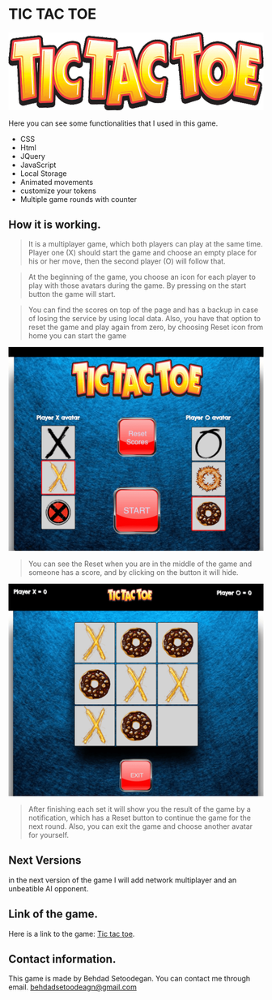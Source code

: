 # TIC TAC TOE

![tictactoe](images/tic-tac-toe.gif)

Here you can see some functionalities that I used in this game.

- CSS
- Html
- JQuery
- JavaScript
- Local Storage
- Animated movements
- customize your tokens
- Multiple game rounds with counter



## How it is working.
> It is a multiplayer game, which both players can play at the same time. Player one (X) should start the game and choose an empty place for his or her move, then the second player (O) will follow that.

> At the beginning of the game, you choose an icon for each player to play with those avatars during the game. By pressing on the start button the game will start.

> You can find the scores on top of the page and has a backup in case of losing the service by using local data. Also, you have that option to reset the game and play again from zero, by choosing Reset icon from home you can start the game

![tictactoe](images/page1.png)

> You can see the Reset when you are in the middle of the game and someone has a score, and by clicking on the button it will hide. 



![tictactoe](images/page2.png)

> After finishing each set it will show you the result of the game by a notification, which has a Reset button to continue the game for the next round. Also, you can exit the game and choose another avatar for yourself.



## Next Versions
in the next version of the game I will add network multiplayer and an unbeatible AI opponent.


## Link of the game.
Here is a link to the game: [Tic tac toe](https://behdadset.github.io/project0/).


## Contact information.
This game is made by Behdad Setoodegan. You can contact me through email.
behdadsetoodeagn@gmail.com


